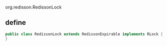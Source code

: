 org.redisson.RedissonLock

## define
```java
public class RedissonLock extends RedissonExpirable implements RLock {
}
```